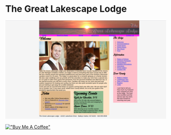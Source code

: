 # The Great Lakescape Lodge

[![lodge](assets/lakescapelodge.png)](https://hesbon-osoro.github.io/The-Great-Lakescape-Lodge)

[!["Buy Me A Coffee"](https://www.buymeacoffee.com/assets/img/custom_images/orange_img.png)](https://www.buymeacoffee.com/wazimu)
